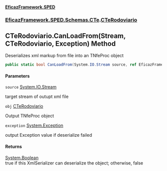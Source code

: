 #### [EficazFramework.SPED](EficazFrameworkSPED.md 'EficazFramework SPED')
### [EficazFramework.SPED.Schemas.CTe](EficazFramework.SPED.Schemas.CTe.md 'EficazFramework.SPED.Schemas.CTe').[CTeRodoviario](EficazFramework.SPED.Schemas.CTe/CTeRodoviario.md 'EficazFramework.SPED.Schemas.CTe.CTeRodoviario')

## CTeRodoviario.CanLoadFrom(Stream, CTeRodoviario, Exception) Method

Deserializes xml markup from file into an TNfeProc object

```csharp
public static bool CanLoadFrom(System.IO.Stream source, ref EficazFramework.SPED.Schemas.CTe.CTeRodoviario obj, ref System.Exception exception);
```
#### Parameters

<a name='EficazFramework.SPED.Schemas.CTe.CTeRodoviario.CanLoadFrom(System.IO.Stream,EficazFramework.SPED.Schemas.CTe.CTeRodoviario,System.Exception).source'></a>

`source` [System.IO.Stream](https://docs.microsoft.com/en-us/dotnet/api/System.IO.Stream 'System.IO.Stream')

target stream of outupt xml file

<a name='EficazFramework.SPED.Schemas.CTe.CTeRodoviario.CanLoadFrom(System.IO.Stream,EficazFramework.SPED.Schemas.CTe.CTeRodoviario,System.Exception).obj'></a>

`obj` [CTeRodoviario](EficazFramework.SPED.Schemas.CTe/CTeRodoviario.md 'EficazFramework.SPED.Schemas.CTe.CTeRodoviario')

Output TNfeProc object

<a name='EficazFramework.SPED.Schemas.CTe.CTeRodoviario.CanLoadFrom(System.IO.Stream,EficazFramework.SPED.Schemas.CTe.CTeRodoviario,System.Exception).exception'></a>

`exception` [System.Exception](https://docs.microsoft.com/en-us/dotnet/api/System.Exception 'System.Exception')

output Exception value if deserialize failed

#### Returns
[System.Boolean](https://docs.microsoft.com/en-us/dotnet/api/System.Boolean 'System.Boolean')  
true if this XmlSerializer can deserialize the object; otherwise, false
